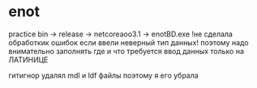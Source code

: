 # enot
 practice 
bin -> release -> netcoreaoo3.1 -> enotBD.exe
!не сделала обработкик ошибок если ввели неверный тип данных!
поэтому надо внимательно заполнять где и что требуется
ввод данных только на ЛАТИНИЦЕ

гитигнор удалял mdl и ldf файлы поэтому я его убрала